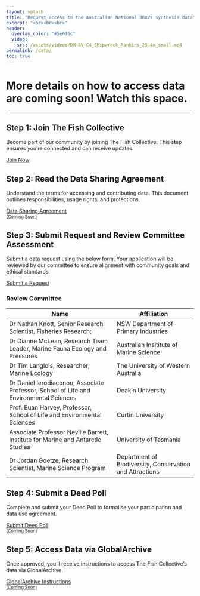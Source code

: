 ```yaml
---
layout: splash
title: "Request access to the Australian National BRUVs synthesis data"
excerpt: "<br><br><br>"
header:
  overlay_color: "#5e616c"
  video:
    src: /assets/videos/DM-BV-C4_Shipwreck_Rankins_25.4m_small.mp4
permalink: /data/
toc: true
---
```


# More details on how to access data are coming soon! Watch this space.
---

<div class="steps-container">
  <!-- Step 1 -->
  <div class="step">
    <h2>Step 1: Join The Fish Collective</h2>
    <p>Become part of our community by joining The Fish Collective. This step ensures you’re connected and can receive updates.</p>
    <a href="/join" class="action-button">Join Now</a>
  </div>

  <!-- Step 2 -->
  <div class="step">
    <h2>Step 2: Read the Data Sharing Agreement</h2>
    <p>Understand the terms for accessing and contributing data. This document outlines responsibilities, usage rights, and protections.</p>
    <a href="#" class="action-button disabled">Data Sharing Agreement<br><small>(Coming Soon)</small></a>
  </div>
  
  <!-- Step 3 -->
<div class="step">
    <h2>Step 3: Submit Request and Review Committee Assessment</h2>
    <p>Submit a data request using the below form. Your application will be reviewed by our committee to ensure alignment with community goals and ethical standards.</p>
        <a href="https://docs.google.com/forms/d/e/1FAIpQLScsg-Mqx3cgLupidf1w_HLFmaYF50rTSbH9ODx3qznplYH-9Q/viewform?embedded=true" class="action-button">Submit a Request</a>
        <p><h3>Review Committee</h3></p>
    <table class="committee-table">
      <thead>
        <tr>
          <th>Name</th>
          <th>Affiliation</th>
        </tr>
      </thead>
      <tbody>
        <tr>
          <td>Dr Nathan Knott, Senior Research Scientist, Fisheries Research;</td>
          <td>NSW Department of Primary Industries</td>
        </tr>
        <tr>
          <td>Dr Dianne McLean, Research Team Leader, Marine Fauna Ecology and Pressures</td>
          <td>Australian Insititute of Marine Science</td>
        </tr>
        <tr>
          <td>Dr Tim Langlois, Researcher, Marine Ecology</td>
          <td>The University of Western Australia</td>
        </tr>
        <tr>
          <td>Dr Daniel Ierodiaconou, Associate Professor, School of Life and Environmental Sciences</td>
          <td>Deakin University</td>
        </tr>
        <tr>
          <td>Prof. Euan Harvey, Professor, School of Life and Environmental Sciences</td>
          <td>Curtin University</td>
        </tr>
        <tr>
          <td>Associate Professor Neville Barrett, Institute for Marine and Antarctic Studies</td>
          <td>University of Tasmania</td>
        </tr>
        <tr>
          <td>Dr Jordan Goetze, Research Scientist, Marine Science Program</td>
          <td>Department of Biodiversity, Conservation and Attractions</td>
        </tr>
      </tbody>
    </table>
  </div>

  <!-- Step 3 -->
  <div class="step">
    <h2>Step 4: Submit a Deed Poll</h2>
    <p>Complete and submit your Deed Poll to formalise your participation and data use agreement.</p>
    <a href="#" class="action-button disabled">Submit Deed Poll<br><small>(Coming Soon)</small></a>
  </div>



  <!-- Step 5 -->
  <div class="step">
    <h2>Step 5: Access Data via GlobalArchive</h2>
    <p>Once approved, you’ll receive instructions to access The Fish Collective’s data via GlobalArchive.</p>
    <a href="#" class="action-button disabled">GlobalArchive Instructions<br><small>(Coming Soon)</small></a>
  </div>

</div>